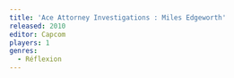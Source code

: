 ```yaml
---
title: 'Ace Attorney Investigations : Miles Edgeworth'
released: 2010
editor: Capcom
players: 1
genres:
  - Réflexion
---
```

